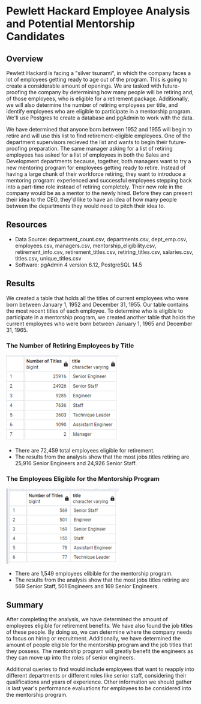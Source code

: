 # Pewlett Hackard Employee Analysis and Potential Mentorship Candidates

## Overview
Pewlett Hackard is facing a "silver tsunami", in which the company faces a lot of employees getting ready to age out of the program. This is going to create a considerable amount of openings. We are tasked with future-proofing the company by determining how many people will be retiring and, of those employees, who is eligible for a retirement package. Additionally, we will also determine the number of retiring employees per title, and identify employees who are eligible to participate in a mentorship program. We'll use Postgres to create a database and pgAdmin to work with the data. 

We have determined that anyone born between 1952 and 1955 will begin to retire and will use this list to find retirement-eligible employees. One of the department supervisors recieved the list and wants to begin their future-proofing preparation. The same manager asking for a list of retiring employees has asked for a list of employees in both the Sales and Development departments because, together, both managers want to try a new mentoring program for employees getting ready to retire. Instead of having a large chunk of their workforce retiring, they want to introduce a mentoring program: experienced and successful employees stepping back into a part-time role instead of retiring completely. Their new role in the company would be as a mentor to the newly hired. Before they can present their idea to the CEO, they'd like to have an idea of how many people between the departments they would need to pitch their idea to.

## Resources
- Data Source: department_count.csv, departments.csv, dept_emp.csv, employees.csv, managers.csv, mentorship_eligibility.csv, retirement_info.csv, retirement_titles.csv, retiring_titles.csv, salaries.csv, titles.csv, unique_titles.csv
- Software: pgAdmin 4 version 6.12, PostgreSQL 14.5

## Results
We created a table that holds all the titles of current employees who were born between January 1, 1952 and December 31, 1955. Our table contains the most recent titles of each employee. To determine who is eligible to participate in a mentorship program, we created another table that holds the current employees who were born between January 1, 1965 and December 31, 1965.

### The Number of Retiring Employees by Title
<img src="https://github.com/laneyberm/Pewlett-Hackard-Analysis/blob/main/retiring_titles.png" width="300">

- There are 72,459 total employees eligible for retirement.
- The results from the analysis show that the most jobs titles retiring are 25,916 Senior Engineers and 24,926 Senior Staff.

### The Employees Eligible for the Mentorship Program
<img src="https://github.com/laneyberm/Pewlett-Hackard-Analysis/blob/main/mentorship_eligibilty_titles.png" width="300">

- There are 1,549 employees elibible for the mentorship program.
- The results from the analysis show that the most jobs titles retiring are 569 Senior Staff, 501 Engineers and 169 Senior Engineers. 

## Summary
After completing the analysis, we have determined the amount of employees eligible for retirement benefits. We have also found the job titles of these people. By doing so, we can determine where the company needs to focus on hiring or recruitment. Additionally, we have determined the amount of people eligible for the mentorship program and the job titles that they possess. The mentorship program will greatly benefit the engineers as they can move up into the roles of senior engineers. 

Additional queries to find would include employees that want to reapply into different departments or different roles like senior staff, considering their qualifications and years of experience. Other information we should gather is last year's performance evaluations for employees to be considered into the mentorship program. 
